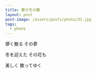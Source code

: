 ```yaml
---
title: 儚き冬の舞
layout: post
post-image: /assets/posts/photo/32.jpg
tags:
  - photo
---
```


儚く散る その夢

冬を迎えた その花も

美しく 散ってゆく